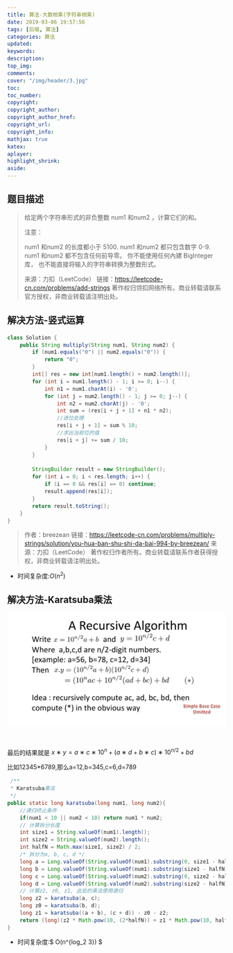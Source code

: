 ```yaml
---
title: 算法-大数相乘(字符串相乘)
date: 2019-03-06 19:57:56
tags: [后端, 算法]
categories: 算法
updated:
keywords:
description:
top_img:
comments:
cover: "/img/header/3.jpg"
toc:
toc_number:
copyright:
copyright_author:
copyright_author_href:
copyright_url:
copyright_info:
mathjax: true
katex:
aplayer:
highlight_shrink:
aside:
---
```



## 题目描述

> 给定两个字符串形式的非负整数 num1 和num2 ，计算它们的和。
>
> 注意：
>
> num1 和num2 的长度都小于 5100.
> num1 和num2 都只包含数字 0-9.
> num1 和num2 都不包含任何前导零。
> 你不能使用任何內建 BigInteger 库， 也不能直接将输入的字符串转换为整数形式。
>
> 来源：力扣（LeetCode）
> 链接：https://leetcode-cn.com/problems/add-strings
> 著作权归领扣网络所有。商业转载请联系官方授权，非商业转载请注明出处。

## 解决方法-竖式运算

```java
class Solution {
    public String multiply(String num1, String num2) {
        if (num1.equals("0") || num2.equals("0")) {
            return "0";
        }
        int[] res = new int[num1.length() + num2.length()];
        for (int i = num1.length() - 1; i >= 0; i--) {
            int n1 = num1.charAt(i) - '0';
            for (int j = num2.length() - 1; j >= 0; j--) {
                int n2 = num2.charAt(j) - '0';
                int sum = (res[i + j + 1] + n1 * n2);
                //进位处理
                res[i + j + 1] = sum % 10;
                //求出当前位的值
                res[i + j] += sum / 10;
            }
        }

        StringBuilder result = new StringBuilder();
        for (int i = 0; i < res.length; i++) {
            if (i == 0 && res[i] == 0) continue;
            result.append(res[i]);
        }
        return result.toString();
    }
}

```
>作者：breezean
>链接：https://leetcode-cn.com/problems/multiply-strings/solution/you-hua-ban-shu-shi-da-bai-994-by-breezean/
>来源：力扣（LeetCode）
>著作权归作者所有。商业转载请联系作者获得授权，非商业转载请注明出处。

- 时间复杂度:$O(n^2)$

## 解决方法-Karatsuba乘法

![karatsuba](/img/posts/Karatsuba.png)

<br>

最后的结果就是 $x∗y=a∗c∗10^n+(a ∗ d + b ∗ c)∗10^{n/2}+bd$

比如12345*6789,那么a=12,b=345,c=6,d=789


```java
 /**
 * Karatsuba乘法
 */
public static long karatsuba(long num1, long num2){
    //递归终止条件
    if(num1 < 10 || num2 < 10) return num1 * num2;
    // 计算拆分长度
    int size1 = String.valueOf(num1).length();
    int size2 = String.valueOf(num2).length();
    int halfN = Math.max(size1, size2) / 2;
    /* 拆分为a, b, c, d */
    long a = Long.valueOf(String.valueOf(num1).substring(0, size1 - halfN));
    long b = Long.valueOf(String.valueOf(num1).substring(size1 - halfN));
    long c = Long.valueOf(String.valueOf(num2).substring(0, size2 - halfN));
    long d = Long.valueOf(String.valueOf(num2).substring(size2 - halfN));
    // 计算z2, z0, z1, 此处的乘法使用递归
    long z2 = karatsuba(a, c);
    long z0 = karatsuba(b, d);
    long z1 = karatsuba((a + b), (c + d)) - z0 - z2;
    return (long)(z2 * Math.pow(10, (2*halfN)) + z1 * Math.pow(10, halfN) + z0);
}
```
- 时间复杂度:$ O(n^{log_2 3}) $